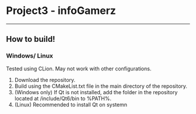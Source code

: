 # Project3 - infoGamerz
***
## How to build!
### Windows/ Linux
Tested using CLion. May not work with other configurations.
1. Download the repository.
2. Build using the CMakeList.txt file in the main directory of the repository.
3. (Windows only) If Qt is not installed, add the folder in the repository located at /include/Qt6/bin to %PATH%.
4. (Linux) Recommended to install Qt on systemn
